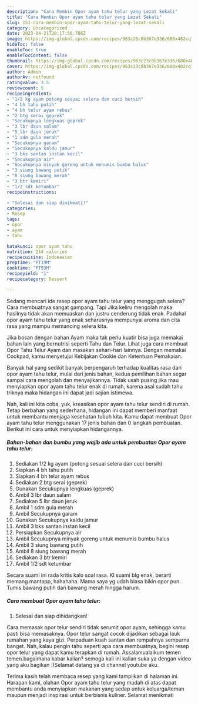 ```yaml
---
description: "Cara Membin Opor ayam tahu telur yang Lezat Sekali"
title: "Cara Membin Opor ayam tahu telur yang Lezat Sekali"
slug: 151-cara-membin-opor-ayam-tahu-telur-yang-lezat-sekali
category: Uncategorized
date: 2023-04-21T20:17:50.786Z
image: https://img-global.cpcdn.com/recipes/963c23c8b367e336/680x482cq70/opor-ayam-tahu-telur-foto-resep-utama.jpg
hideToc: false
enableToc: true
enableTocContent: false
thumbnail: https://img-global.cpcdn.com/recipes/963c23c8b367e336/680x482cq70/opor-ayam-tahu-telur-foto-resep-utama.jpg
cover: https://img-global.cpcdn.com/recipes/963c23c8b367e336/680x482cq70/opor-ayam-tahu-telur-foto-resep-utama.jpg
author: Admin
authorAv: notfound
ratingvalue: 3.5
reviewcount: 5
recipeingredient:
- "1/2 kg ayam potong sesuai selera dan cuci bersih"
- "4 bh tahu putih"
- "4 bh telur ayam rebus"
- "2 btg serai geprek"
- "Secukupnya lengkuas geprek"
- "3 lbr daun salam"
- "5 lbr daun jeruk"
- "1 sdm gula merah"
- "Secukupnya garam"
- "Secukupnya kaldu jamur"
- "3 bks santan instan kecil"
- "Secukupnya air"
- "Secukupnya minyak goreng untuk menumis bumbu halus"
- "3 siung bawang putih"
- "8 siung bawang merah"
- "3 btr kemiri"
- "1/2 sdt ketumbar"
recipeinstructions:

- "Selesai dan siap dinikmati!"
categories:
- Resep
tags:
- opor
- ayam
- tahu

katakunci: opor ayam tahu 
nutrition: 214 calories
recipecuisine: Indonesian
preptime: "PT19M"
cooktime: "PT53M"
recipeyield: "1"
recipecategory: Dessert

---
```



Sedang mencari ide resep opor ayam tahu telur yang menggugah selera? Cara membuatnya sangat gampang. Tapi Jika keliru mengolah maka hasilnya tidak akan memuaskan dan justru cenderung tidak enak. Padahal opor ayam tahu telur yang enak seharusnya mempunyai aroma dan cita rasa yang mampu memancing selera kita.


Jika bosan dengan bahan Ayam maka tak perlu kuatir bisa juga memakai bahan lain yang bernutrisi seperti Tahu dan Telur. Lihat juga cara membuat Opor Tahu Telur Ayam dan masakan sehari-hari lainnya. Dengan memakai Cookpad, kamu menyetujui Kebijakan Cookie dan Ketentuan Pemakaian.

Banyak hal yang sedikit banyak berpengaruh terhadap kualitas rasa dari opor ayam tahu telur, mulai dari jenis bahan, kedua pemilihan bahan segar sampai cara mengolah dan menyajikannya. Tidak usah pusing jika mau menyiapkan opor ayam tahu telur enak di rumah, karena asal sudah tahu triknya maka hidangan ini dapat jadi sajian istimewa.


Nah, kali ini kita coba, yuk, kreasikan opor ayam tahu telur sendiri di rumah. Tetap berbahan yang sederhana, hidangan ini dapat memberi manfaat untuk membantu menjaga kesehatan tubuh kita. Kamu dapat membuat Opor ayam tahu telur menggunakan 17 jenis bahan dan 0 langkah pembuatan. Berikut ini cara untuk menyiapkan hidangannya.

<!--inarticleads1-->

##### Bahan-bahan dan bumbu yang wajib ada untuk pembuatan Opor ayam tahu telur:

1. Sediakan 1/2 kg ayam (potong sesuai selera dan cuci bersih)
1. Siapkan 4 bh tahu putih
1. Siapkan 4 bh telur ayam rebus
1. Sediakan 2 btg serai (geprek)
1. Gunakan Secukupnya lengkuas (geprek)
1. Ambil 3 lbr daun salam
1. Sediakan 5 lbr daun jeruk
1. Ambil 1 sdm gula merah
1. Ambil Secukupnya garam
1. Gunakan Secukupnya kaldu jamur
1. Ambil 3 bks santan instan kecil
1. Persiapkan Secukupnya air
1. Ambil Secukupnya minyak goreng untuk menumis bumbu halus
1. Ambil 3 siung bawang putih
1. Ambil 8 siung bawang merah
1. Sediakan 3 btr kemiri
1. Ambil 1/2 sdt ketumbar


Secara suami ini rada kritis kalo soal rasa. Kl suami blg enak, berarti memang mantapp, hahahaha. Mama saya yg udah biasa bikin opor pun. Tumis bawang putih dan bawang merah hingga harum. 

<!--inarticleads2-->

##### Cara membuat Opor ayam tahu telur:


1. Selesai dan siap dihidangkan!

Cara memasak opor telur sendiri tidak serumit opor ayam, sehingga kamu pasti bisa memasaknya. Opor telur sangat cocok dijadikan sebagai lauk rumahan yang kaya gizi. Perpaduan kuah santan dan rempahnya sempurna banget. Nah, kalau pengin tahu seperti apa cara membuatnya, begini resep opor telur yang dapat kamu terapkan di rumah. Assalamualaikum temen temen.bagaimana kabar kalian? semoga kali ini kalian suka ya dengan video yang aku bagikan :)Selamat datang ya di channel youtube aku. 

Terima kasih telah membaca resep yang kami tampilkan di halaman ini. Harapan kami, olahan Opor ayam tahu telur yang mudah di atas dapat membantu anda menyiapkan makanan yang sedap untuk keluarga/teman maupun menjadi inspirasi untuk berbisnis kuliner. Selamat menikmati
